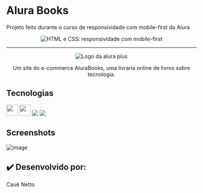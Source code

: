 # Alura Books
Projeto feito durante o curso de responsividade com mobile-first da Alura

<p align="center"> <img src="https://imgur.com/Hy6t2jH.png" alt="HTML e CSS: responsividade com mobile-first"> </p>

<hr>

<p align="center"> <img src="https://github.com/MonicaHillman/alurabooks/blob/aula05/img/Logo.svg" alt="Logo da alura plus"> </p>
<p align="center">Um site do e-commerce AluraBooks, uma livraria online de livros sobre tecnologia.</p>

## Tecnologias
<img height="30em" src="https://img.shields.io/badge/HTML5-E34F26?style=for-the-badge&logo=html5&logoColor=white">
<img height="30em" src="https://img.shields.io/badge/CSS3-1572B6?style=for-the-badge&logo=css3&logoColor=white">
<img src="https://img.shields.io/badge/JavaScript-F7DF1E?style=for-the-badge&logo=javascript&logoColor=black">
<img src="https://img.shields.io/badge/SwiperJS-F7DF1E?style=for-the-badge&logo=swiperJs&logoColor=black">

## Screenshots

![image](https://github.com/nettocaue/alurabooks/assets/146379086/1787dcb3-70c5-4797-8141-5088370e7925)

## ✔️ Desenvolvido por:

 Cauê Netto
